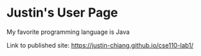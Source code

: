 # Justin's User Page

My favorite programming language is Java

Link to published site: https://justin-chiang.github.io/cse110-lab1/